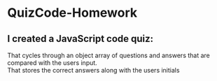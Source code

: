 # QuizCode-Homework

## I created a JavaScript code quiz:
That cycles through an object array of questions and answers that are compared with the users input. <br>
That stores the correct answers along with the users initials
##
